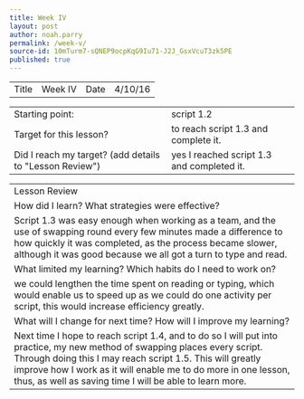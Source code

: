 ```yaml
---
title: Week IV
layout: post
author: noah.parry
permalink: /week-v/
source-id: 10mTurm7-sQNEP9ocpKqG9Iu71-J2J_GsxVcuT3zk5PE
published: true
---
```

<table>
  <tr>
    <td>Title</td>
    <td>     Week IV </td>
    <td>Date</td>
    <td> 4/10/16</td>
  </tr>
</table>


<table>
  <tr>
    <td>Starting point:</td>
    <td>   script 1.2</td>
  </tr>
  <tr>
    <td>Target for this lesson?</td>
    <td>   to reach script 1.3 and complete it.</td>
  </tr>
  <tr>
    <td>Did I reach my target? 
(add details to "Lesson Review")</td>
    <td>   yes I reached script 1.3 and completed it.</td>
  </tr>
</table>


<table>
  <tr>
    <td>Lesson Review</td>
  </tr>
  <tr>
    <td>How did I learn? What strategies were effective? </td>
  </tr>
  <tr>
    <td>   Script 1.3 was easy enough when working as a team, and the use of swapping round             every few minutes made a difference to how quickly it was completed, as the process became slower, although it was good because we all got a turn to type and read.</td>
  </tr>
  <tr>
    <td>What limited my learning? Which habits do I need to work on? </td>
  </tr>
  <tr>
    <td>    we could lengthen the time spent on reading or typing, which would enable us to speed up as we could do one activity per script, this would increase efficiency greatly.</td>
  </tr>
  <tr>
    <td>What will I change for next time? How will I improve my learning?</td>
  </tr>
  <tr>
    <td>    Next time I hope to reach script 1.4, and to do so I will put into practice, my new method of swapping places every script. Through doing this I may reach script 1.5. This will greatly improve how I work as it will enable me to do more in one lesson, thus, as well as saving time I will be able to learn more.</td>
  </tr>
</table>


